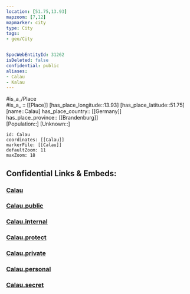 ```yaml
---
location: [51.75,13.93] 
mapzoom: [7,12] 
mapmarker: city 
type: City
tags:
- geo/City


SpocWebEntityId: 31262
isDeleted: false
confidential: public
aliases:
- Calau
- Kalau
---
```

#is_a_/Place  
#is_a_ :: [[Place]] 
[has_place_longitude::13.93] 
[has_place_latitude::51.75] 
[name::Calau] 
has_place_country:: [[Germany]]  
has_place_province:: [[Brandenburg]]  
[Population::] 
[Unknown::] 


```leaflet
id: Calau
coordinates: [[Calau]] 
markerFile: [[Calau]] 
defaultZoom: 11 
maxZoom: 18
```


## Confidential Links & Embeds: 

### [Calau](/_Standards/Earth/Continent/Europe/Europe~Central/Germany/Germany~East/Brandenburg/counties~Brandenburg/Oberspreewald-Lausitz/cities~Oberspreewald/Calau.md) 

### [Calau.public](/_public/Earth/Continent/Europe/Europe~Central/Germany/Germany~East/Brandenburg/counties~Brandenburg/Oberspreewald-Lausitz/cities~Oberspreewald/Calau.public.md) 

### [Calau.internal](/_internal/Earth/Continent/Europe/Europe~Central/Germany/Germany~East/Brandenburg/counties~Brandenburg/Oberspreewald-Lausitz/cities~Oberspreewald/Calau.internal.md) 

### [Calau.protect](/_protect/Earth/Continent/Europe/Europe~Central/Germany/Germany~East/Brandenburg/counties~Brandenburg/Oberspreewald-Lausitz/cities~Oberspreewald/Calau.protect.md) 

### [Calau.private](/_private/Earth/Continent/Europe/Europe~Central/Germany/Germany~East/Brandenburg/counties~Brandenburg/Oberspreewald-Lausitz/cities~Oberspreewald/Calau.private.md) 

### [Calau.personal](/_personal/Earth/Continent/Europe/Europe~Central/Germany/Germany~East/Brandenburg/counties~Brandenburg/Oberspreewald-Lausitz/cities~Oberspreewald/Calau.personal.md) 

### [Calau.secret](/_secret/Earth/Continent/Europe/Europe~Central/Germany/Germany~East/Brandenburg/counties~Brandenburg/Oberspreewald-Lausitz/cities~Oberspreewald/Calau.secret.md)

